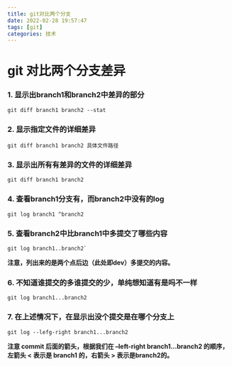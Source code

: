 ```yaml
---
title: git对比两个分支
date: 2022-02-28 19:57:47
tags: [git]
categories: 技术
---
```

 # git 对比两个分支差异

  

  ### 1. 显示出branch1和branch2中差异的部分

  ```
  git diff branch1 branch2 --stat
  ```

  ### 2. 显示指定文件的详细差异

  ```
  git diff branch1 branch2 具体文件路径
  ```

  ### 3. 显示出所有有差异的文件的详细差异

  ```
  git diff branch1 branch2
  ```

  ### 4. 查看branch1分支有，而branch2中没有的log

  ```
  git log branch1 ^branch2
  ```

  ### 5. 查看branch2中比branch1中多提交了哪些内容

  ```
  git log branch1..branch2`
  ```
  **注意，列出来的是两个点后边（此处即dev）多提交的内容。**

  ### 6. 不知道谁提交的多谁提交的少，单纯想知道有是吗不一样

  ```
  git log branch1...branch2
  ```

  ### 7. 在上述情况下，在显示出没个提交是在哪个分支上

  ```
  git log --lefg-right branch1...branch2
  ```
  **注意 commit 后面的箭头，根据我们在 –left-right branch1…branch2 的顺序，左箭头 < 表示是 branch1 的，右箭头 > 表示是branch2的。**